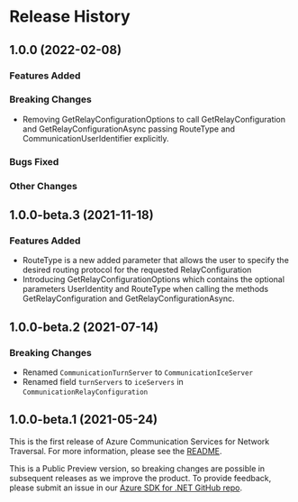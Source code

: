 # Release History

## 1.0.0 (2022-02-08)

### Features Added

### Breaking Changes

- Removing GetRelayConfigurationOptions to call GetRelayConfiguration and GetRelayConfigurationAsync passing 
  RouteType and CommunicationUserIdentifier explicitly.

### Bugs Fixed

### Other Changes

## 1.0.0-beta.3 (2021-11-18)

### Features Added

- RouteType is a new added parameter that allows the user to specify the desired routing protocol for the 
  requested RelayConfiguration
- Introducing GetRelayConfigurationOptions which contains the optional parameters UserIdentity and RouteType
  when calling the methods GetRelayConfiguration and GetRelayConfigurationAsync. 

## 1.0.0-beta.2 (2021-07-14)

### Breaking Changes

- Renamed `CommunicationTurnServer` to `CommunicationIceServer`
- Renamed field `turnServers` to `iceServers` in `CommunicationRelayConfiguration`

## 1.0.0-beta.1 (2021-05-24)

This is the first release of Azure Communication Services for Network Traversal. For more information, please see the [README][read_me].

This is a Public Preview version, so breaking changes are possible in subsequent releases as we improve the product. To provide feedback, please submit an issue in our [Azure SDK for .NET GitHub repo](https://github.com/Azure/azure-sdk-for-net/issues).

<!-- LINKS -->
[read_me]: https://github.com/Azure/azure-sdk-for-net/blob/main/sdk/communication/Azure.Communication.NetworkTraversal/README.md
